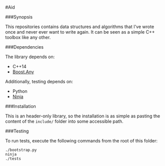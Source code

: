 #Aid

###Synopsis

This repositories contains data structures and algorithms that I've wrote once and never ever want to write again.
It can be seen as a simple C++ toolbox like any other.

###Dependencies

The library depends on:

 - C++14
 - [Boost.Any](http://www.boost.org/doc/libs/1_58_0/doc/html/any.html)

Additionally, testing depends on:

 - Python
 - [Ninja](https://martine.github.io/ninja/)

###Installation

This is an header-only library, so the installation is as simple as pasting the content of the `include/` folder into some accessible path.

###Testing

To run tests, execute the following commands from the root of this folder:

```
./bootstrap.py
ninja
./tests
```
